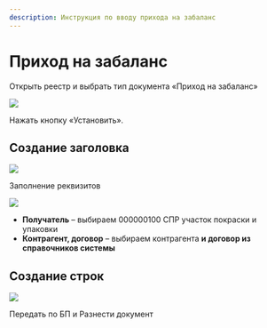 ```yaml
---
description: Инструкция по вводу прихода на забаланс
---
```


# Приход на забаланс

Открыть реестр и выбрать тип документа «Приход на забаланс»

![](<../../.gitbook/assets/0 (111).png>)

Нажать кнопку «Установить».

## Создание заголовка

![](<../../.gitbook/assets/1 (33).png>)

Заполнение реквизитов

![](<../../.gitbook/assets/2 (17).png>)

* **Получатель** – выбираем 000000100 СПР участок покраски и упаковки
* **Контрагент, договор** – выбираем контрагента **и договор из справочников системы**

## Создание строк

![](<../../.gitbook/assets/3 (75).png>)

Передать по БП и Разнести документ
